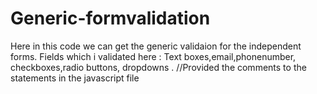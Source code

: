 # Generic-formvalidation


Here in this code we can get the generic validaion for the independent forms. 
Fields which i validated here : Text boxes,email,phonenumber, checkboxes,radio buttons, dropdowns .
//Provided the comments to the statements in the javascript file
